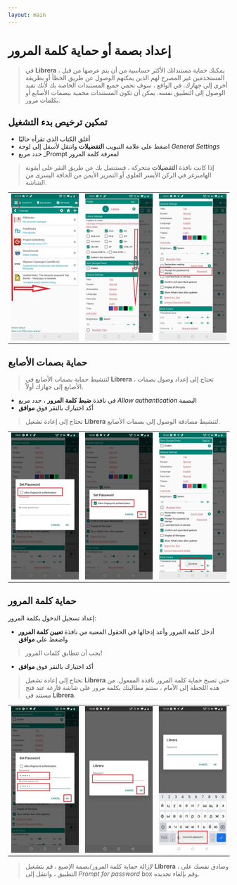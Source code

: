 ```yaml
---
layout: main
---
```


# إعداد بصمة أو حماية كلمة المرور

> في **Librera** ، يمكنك حماية مستنداتك الأكثر حساسية من أن يتم عرضها من قبل المستخدمين غير المصرح لهم الذين يمكنهم الوصول عن طريق الخطأ أو بطريقة أخرى إلى جهازك. في الواقع ، سوف تحمي جميع المستندات الخاصة بك لأنك تقيد الوصول إلى التطبيق نفسه.
يمكن أن تكون المستندات محمية ببصمات الأصابع أو بكلمات مرور.

## تمكين ترخيص بدء التشغيل

* أغلق الكتاب الذي تقرأه حاليًا
* اضغط على علامة التبويب **التفضيلات** وانتقل لأسفل إلى لوحة _General Settings_
* حدد مربع _Prompt لمعرفة كلمة المرور
> إذا كانت نافذة **التفضيلات** متحركة ، فستتصل بك عن طريق النقر على أيقونة الهامبرغر في الركن الأيسر العلوي أو التمرير الأيمن من الحافة اليسرى من الشاشة.

||||
|-|-|-|
|![](1.jpg)|![](2.jpg)|![](3.jpg)|

## حماية بصمات الأصابع

> لتنشيط حماية بصمات الأصابع في **Librera** ، تحتاج إلى إعداد وصول بصمات الأصابع إلى جهازك أولاً.
* في نافذة **ضبط كلمة المرور** ، حدد مربع _Allow authantication_ البصمة
* أكد اختيارك بالنقر فوق **موافق**

> تحتاج إلى إعادة تشغيل **Librera** لتنشيط مصادقة الوصول إلى بصمات الأصابع.

||||
|-|-|-|
|![](4.jpg)|![](5.jpg)|![](7.jpg)|

## حماية كلمة المرور

إعداد تسجيل الدخول بكلمة المرور:

* أدخل كلمة المرور وأعد إدخالها في الحقول المعنية من نافذة **تعيين كلمة المرور** واضغط على **موافق**
> يجب أن تتطابق كلمات المرور!
* أكد اختيارك بالنقر فوق **موافق**

> تحتاج إلى إعادة تشغيل **Librera** حتى تصبح حماية كلمة المرور نافذة المفعول. من هذه اللحظة إلى الأمام ، ستتم مطالبتك بكلمة مرور على شاشة فارغة عند فتح مستند في **Librera**.

||||
|-|-|-|
|![](6.jpg)|![](8.jpg)|![](10.jpg)|

> لإزالة حماية كلمة المرور/بصمة الإصبع ، قم بتشغيل **Librera** ، وصادق نفسك على التطبيق ، وانتقل إلى _Prompt for password_ box وقم بإلغاء تحديده.
